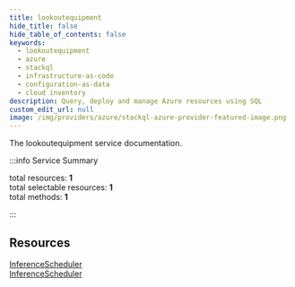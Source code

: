 ```yaml
---
title: lookoutequipment
hide_title: false
hide_table_of_contents: false
keywords:
  - lookoutequipment
  - azure
  - stackql
  - infrastructure-as-code
  - configuration-as-data
  - cloud inventory
description: Query, deploy and manage Azure resources using SQL
custom_edit_url: null
image: /img/providers/azure/stackql-azure-provider-featured-image.png
---
```


The lookoutequipment service documentation.

:::info Service Summary

<div class="row">
<div class="providerDocColumn">
<span>total resources:&nbsp;<b>1</b></span><br />
<span>total selectable resources:&nbsp;<b>1</b></span><br />
<span>total methods:&nbsp;<b>1</b></span><br />
</div>
</div>

:::

## Resources
<div class="row">
<div class="providerDocColumn">
<a href="/providers/azure/lookoutequipment/InferenceScheduler/">InferenceScheduler</a>
</div>
<div class="providerDocColumn">
<a href="/providers/azure/lookoutequipment/InferenceScheduler/">InferenceScheduler</a>
</div>
</div>